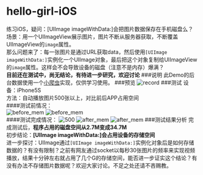 # hello-girl-iOS
练习iOS，疑问：[UIImage imageWithData:]会把图片数据保存在手机磁盘么？  
场景：用一个UIImageView展示图片，图片不断从服务器获取，不断覆盖UIImageView的``image``属性。  
那么问题来了：每一张图片是通过URL获取data，然后使用``[UIImage imageWithData:]``实例化一个UIImage对象，最后把这个对象复制给UIImageView的``image``属性。这样会不会导致设备的磁盘（注意不是内存）爆满？  
**目前还在测试中，尚无结论，有待进一步研究，欢迎讨论**
###说明
此Demo的后台数据使用一个[小爬虫](https://github.com/blackmatch/hello-girl)实现，仅供学习使用。
###预览
![record](./readme/record.gif)
###测试
设备：iPhone5S  
方法：自动播放图片500张以上，对比前后APP占用空间  
####测试前情况：  
![before_mem](./readme/before_mem.PNG)
![before_mem](./readme/before_app.PNG)  
####测试完成情况：
![500](./readme/500.PNG)
![after_mem](./readme/after_mem.PNG)
![after_mem](./readme/after_app.PNG)
###测试结果分析
完成测试后，**程序占用的磁盘空间从2.7M变成34.7M**  
初步结论：**[UIImage imageWithData:]会占用设备的存储空间**  
进一步探讨：UIImage通过``[UIImage imageWithData:]``实例化对象后是如何存储数据的？有没有限制？之前有网友通过socket以每秒30张图片的频率来实现视频播放，结果十分钟左右就占用了几个G的存储空间，能否进一步证实这个结论？有没有办法不存储图片数据呢？欢迎大家讨论。不足之处还请不吝赐教。